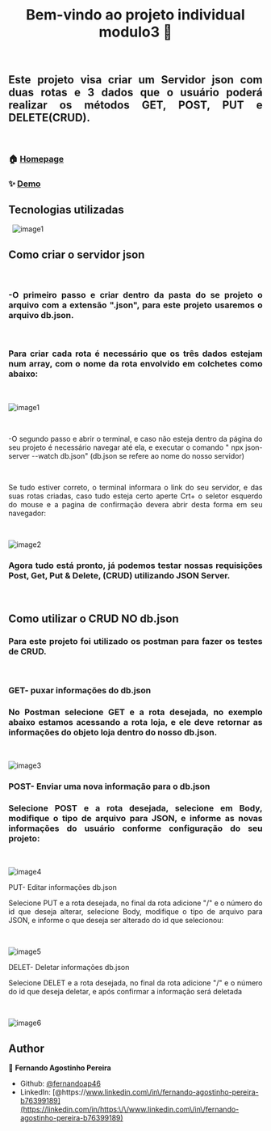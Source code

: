 <h1 align="center"> Bem-vindo ao projeto individual modulo3 👋 </h1>
&nbsp;
<h2 align="justify">Este projeto visa criar um Servidor json com duas rotas e 3 
dados que o usuário poderá realizar os métodos GET, POST, PUT e DELETE(CRUD).</h2>
&nbsp;

### 🏠 [Homepage](https://fernandoap46.github.io/PIM3)

### ✨ [Demo](https://fernandoap46.github.io/PIM3)

## Tecnologias utilizadas
&nbsp;
![image1](https://github.com/fernandoap46/assets-img/blob/main/assets/img/json.JPG)
&nbsp;
## Como criar o servidor json
&nbsp;
<h3 align="justify">-O primeiro passo e criar dentro da pasta do se projeto o arquivo com 
a extensão ".json", para este projeto usaremos o arquivo db.json.</h3>
&nbsp;
<h3 align="justify">Para criar cada rota é necessário que os três dados estejam
num array, com o nome da rota envolvido em colchetes como abaixo:</h3>
&nbsp;

![image1](https://github.com/fernandoap46/assets-img/blob/main/assets/img/1.JPG)

&nbsp;
<p align="justify">-O segundo passo e abrir o terminal, e caso não esteja dentro da página
do seu projeto é necessário navegar até ela, e executar o comando " npx json-server --watch db.json"
(db.json se refere ao nome do nosso servidor)</p>
&nbsp; 
<p align="justify">Se tudo estiver correto, o terminal informara o link do seu servidor, e das suas 
rotas criadas, caso tudo esteja certo aperte Crt+ o seletor esquerdo do mouse e a pagina de confirmação
devera abrir desta forma em seu navegador:</p>
&nbsp;

![image2](https://github.com/fernandoap46/assets-img/blob/main/assets/img/2.JPG)<br>
<h3 align="justify">Agora tudo está pronto, já podemos testar nossas requisições Post, Get, Put & Delete,
(CRUD) utilizando JSON Server.</h3>
&nbsp;

## Como utilizar o CRUD NO db.json

<h3 align="justify">Para este projeto foi utilizado os postman para fazer os testes de CRUD.</h3>
&nbsp;
<h3 align="justify">GET- puxar informações do db.json</h3>
<h3 align="justify">No Postman selecione GET e a rota desejada, no exemplo abaixo estamos acessando a rota loja, e ele deve retornar as informações do objeto loja dentro do nosso db.json.</h3>
&nbsp;

![image3](https://github.com/fernandoap46/assets-img/blob/main/assets/img/3.JPG)
&nbsp;
<h3 align="justify">POST- Enviar uma nova informação para o db.json</h3>
<h3 align="justify">Selecione POST e a rota desejada, selecione em Body, modifique o tipo de arquivo para JSON, e informe as novas informações do usuário conforme configuração do seu projeto:</h3>
&nbsp;

![image4](https://github.com/fernandoap46/assets-img/blob/main/assets/img/5.JPG)
&nbsp;
<p align="justify">PUT- Editar informações db.json</p>
<p align="justify">Selecione PUT e a rota desejada, no final da rota adicione "/" e o número do id que deseja alterar, selecione Body, modifique o tipo de arquivo para JSON, e informe o que deseja ser alterado do id que selecionou:</p>
&nbsp;

![image5](https://github.com/fernandoap46/assets-img/blob/main/assets/img/6.JPG)
&nbsp;
<p align="justify">DELET- Deletar informações db.json</p>
<p align="justify">Selecione DELET e a rota desejada, no final da rota adicione "/" e o número do id que deseja deletar, e após 
confirmar a informação será deletada</p>
&nbsp;

![image6](https://github.com/fernandoap46/assets-img/blob/main/assets/img/8.JPG)



## Author

👤 **Fernando Agostinho Pereira**

* Github: [@fernandoap46](https://github.com/fernandoap46)
* LinkedIn: [@https:\/\/www.linkedin.com\/in\/fernando-agostinho-pereira-b76399189](https://linkedin.com/in/https:\/\/www.linkedin.com\/in\/fernando-agostinho-pereira-b76399189)

